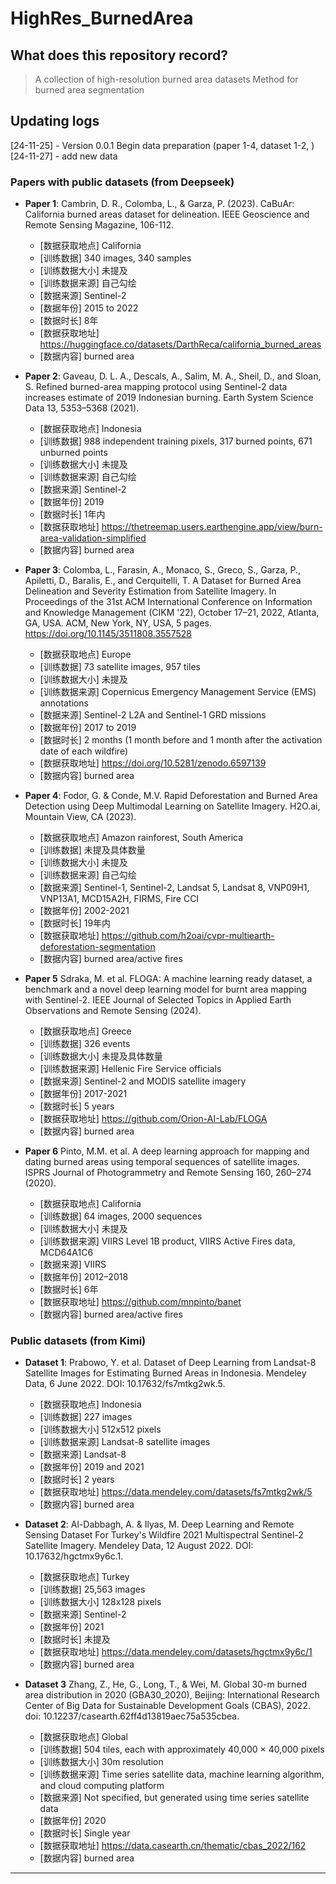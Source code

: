 # HighRes_BurnedArea

## What does this repository record?
> A collection of high-resolution burned area datasets
> Method for burned area segmentation 

## Updating logs
[24-11-25] - Version 0.0.1 Begin data preparation (paper 1-4, dataset 1-2, )
[24-11-27] - add new data

### Papers with public datasets  (from Deepseek)  
- **Paper 1**: Cambrin, D. R., Colomba, L., & Garza, P. (2023). CaBuAr: California burned areas dataset for delineation. IEEE Geoscience and Remote Sensing Magazine, 106-112.
  - [数据获取地点] California  
  - [训练数据] 340 images, 340 samples  
  - [训练数据大小] 未提及  
  - [训练数据来源] 自己勾绘  
  - [数据来源] Sentinel-2  
  - [数据年份] 2015 to 2022  
  - [数据时长] 8年  
  - [数据获取地址] https://huggingface.co/datasets/DarthReca/california_burned_areas  
  - [数据内容] burned area  
 
- **Paper 2**: Gaveau, D. L. A., Descals, A., Salim, M. A., Sheil, D., and Sloan, S. Refined burned-area mapping protocol using Sentinel-2 data increases estimate of 2019 Indonesian burning. Earth System Science Data 13, 5353–5368 (2021).  
  - [数据获取地点] Indonesia  
  - [训练数据] 988 independent training pixels, 317 burned points, 671 unburned points  
  - [训练数据大小] 未提及  
  - [训练数据来源] 自己勾绘  
  - [数据来源] Sentinel-2  
  - [数据年份] 2019  
  - [数据时长] 1年内  
  - [数据获取地址] https://thetreemap.users.earthengine.app/view/burn-area-validation-simplified  
  - [数据内容] burned area  

- **Paper 3**: Colomba, L., Farasin, A., Monaco, S., Greco, S., Garza, P., Apiletti, D., Baralis, E., and Cerquitelli, T. A Dataset for Burned Area Delineation and Severity Estimation from Satellite Imagery. In Proceedings of the 31st ACM International Conference on Information and Knowledge Management (CIKM '22), October 17–21, 2022, Atlanta, GA, USA. ACM, New York, NY, USA, 5 pages. https://doi.org/10.1145/3511808.3557528  
  - [数据获取地点] Europe  
  - [训练数据] 73 satellite images, 957 tiles  
  - [训练数据大小] 未提及  
  - [训练数据来源] Copernicus Emergency Management Service (EMS) annotations  
  - [数据来源] Sentinel-2 L2A and Sentinel-1 GRD missions  
  - [数据年份] 2017 to 2019  
  - [数据时长] 2 months (1 month before and 1 month after the activation date of each wildfire)  
  - [数据获取地址] https://doi.org/10.5281/zenodo.6597139  
  - [数据内容] burned area  

- **Paper 4**: Fodor, G. & Conde, M.V. Rapid Deforestation and Burned Area Detection using Deep Multimodal Learning on Satellite Imagery. H2O.ai, Mountain View, CA (2023).  
  - [数据获取地点] Amazon rainforest, South America  
  - [训练数据] 未提及具体数量  
  - [训练数据大小] 未提及  
  - [训练数据来源] 自己勾绘  
  - [数据来源] Sentinel-1, Sentinel-2, Landsat 5, Landsat 8, VNP09H1, VNP13A1, MCD15A2H, FIRMS, Fire CCI  
  - [数据年份] 2002-2021  
  - [数据时长] 19年内  
  - [数据获取地址] https://github.com/h2oai/cvpr-multiearth-deforestation-segmentation  
  - [数据内容] burned area/active fires  

- **Paper 5** Sdraka, M. et al. FLOGA: A machine learning ready dataset, a benchmark and a novel deep learning model for burnt area mapping with Sentinel-2. IEEE Journal of Selected Topics in Applied Earth Observations and Remote Sensing (2024).  
  - [数据获取地点] Greece  
  - [训练数据] 326 events  
  - [训练数据大小] 未提及具体数量  
  - [训练数据来源] Hellenic Fire Service officials  
  - [数据来源] Sentinel-2 and MODIS satellite imagery  
  - [数据年份] 2017-2021  
  - [数据时长] 5 years  
  - [数据获取地址] https://github.com/Orion-AI-Lab/FLOGA  
  - [数据内容] burned area
 
- **Paper 6** Pinto, M.M. et al. A deep learning approach for mapping and dating burned areas using temporal sequences of satellite images. ISPRS Journal of Photogrammetry and Remote Sensing 160, 260–274 (2020).  
  - [数据获取地点] California  
  - [训练数据] 64 images, 2000 sequences  
  - [训练数据大小] 未提及  
  - [训练数据来源] VIIRS Level 1B product, VIIRS Active Fires data, MCD64A1C6  
  - [数据来源] VIIRS  
  - [数据年份] 2012–2018  
  - [数据时长] 6年  
  - [数据获取地址] https://github.com/mnpinto/banet  
  - [数据内容] burned area/active fires




### Public datasets (from Kimi)
- **Dataset 1**: Prabowo, Y. et al. Dataset of Deep Learning from Landsat-8 Satellite Images for Estimating Burned Areas in Indonesia. Mendeley Data, 6 June 2022. DOI: 10.17632/fs7mtkg2wk.5.  
  - [数据获取地点] Indonesia  
  - [训练数据] 227 images  
  - [训练数据大小] 512x512 pixels  
  - [训练数据来源] Landsat-8 satellite images  
  - [数据来源] Landsat-8  
  - [数据年份] 2019 and 2021  
  - [数据时长] 2 years  
  - [数据获取地址] https://data.mendeley.com/datasets/fs7mtkg2wk/5  
  - [数据内容] burned area  


- **Dataset 2**: Al-Dabbagh, A. & Ilyas, M. Deep Learning and Remote Sensing Dataset For Turkey's Wildfire 2021 Multispectral Sentinel-2 Satellite Imagery. Mendeley Data, 12 August 2022. DOI: 10.17632/hgctmx9y6c.1.
  - [数据获取地点] Turkey
  - [训练数据] 25,563 images
  - [训练数据大小] 128x128 pixels
  - [数据来源] Sentinel-2
  - [数据年份] 2021
  - [数据时长] 未提及
  - [数据获取地址] https://data.mendeley.com/datasets/hgctmx9y6c/1
  - [数据内容] burned area


- **Dataset 3** Zhang, Z., He, G., Long, T., & Wei, M. Global 30-m burned area distribution in 2020 (GBA30_2020), Beijing: International Research Center of Big Data for Sustainable Development Goals (CBAS), 2022. doi: 10.12237/casearth.62ff4d13819aec75a535cbea.  
  - [数据获取地点] Global  
  - [训练数据] 504 tiles, each with approximately 40,000 × 40,000 pixels  
  - [训练数据大小] 30m resolution  
  - [训练数据来源] Time series satellite data, machine learning algorithm, and cloud computing platform  
  - [数据来源] Not specified, but generated using time series satellite data  
  - [数据年份] 2020  
  - [数据时长] Single year  
  - [数据获取地址] https://data.casearth.cn/thematic/cbas_2022/162  
  - [数据内容] burned area  
--- 
